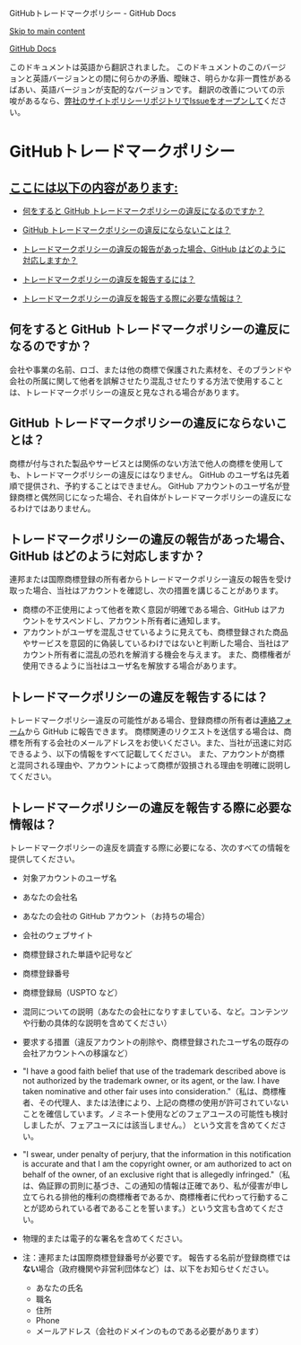 GitHubトレードマークポリシー - GitHub Docs

[Skip to main content](#main-content)

[](/ja)[GitHub Docs](/ja)

このドキュメントは英語から翻訳されました。 このドキュメントのこのバージョンと英語バージョンとの間に何らかの矛盾、曖昧さ、明らかな非一貫性があるばあい、英語バージョンが支配的なバージョンです。 翻訳の改善についての示唆があるなら、[弊社のサイトポリシーリポジトリでIssueをオープンして](https://github.com/github/site-policy/issues)ください。

GitHubトレードマークポリシー
==========

[ここには以下の内容があります:](/github/site-policy/github-trademark-policy#in-this-article)
----------

* [何をすると GitHub トレードマークポリシーの違反になるのですか？](#what-is-a-github-trademark-policy-violation)

* [GitHub トレードマークポリシーの違反にならないことは？](#what-is-not-a-github-trademark-policy-violation)

* [トレードマークポリシーの違反の報告があった場合、GitHub はどのように対応しますか？](#how-does-github-respond-to-reported-trademark-policy-violations)

* [トレードマークポリシーの違反を報告するには？](#how-do-i-report-a-trademark-policy-violation)

* [トレードマークポリシーの違反を報告する際に必要な情報は？](#what-information-is-required-when-reporting-trademark-policy-violations)

[](#what-is-a-github-trademark-policy-violation)何をすると GitHub トレードマークポリシーの違反になるのですか？
----------

会社や事業の名前、ロゴ、または他の商標で保護された素材を、そのブランドや会社の所属に関して他者を誤解させたり混乱させたりする方法で使用することは、トレードマークポリシーの違反と見なされる場合があります。

[](#what-is-not-a-github-trademark-policy-violation)GitHub トレードマークポリシーの違反にならないことは？
----------

商標が付与された製品やサービスとは関係のない方法で他人の商標を使用しても、トレードマークポリシーの違反にはなりません。 GitHub のユーザ名は先着順で提供され、予約することはできません。 GitHub アカウントのユーザ名が登録商標と偶然同じになった場合、それ自体がトレードマークポリシーの違反になるわけではありません。

[](#how-does-github-respond-to-reported-trademark-policy-violations)トレードマークポリシーの違反の報告があった場合、GitHub はどのように対応しますか？
----------

連邦または国際商標登録の所有者からトレードマークポリシー違反の報告を受け取った場合、当社はアカウントを確認し、次の措置を講じることがあります。

* 商標の不正使用によって他者を欺く意図が明確である場合、GitHub はアカウントをサスペンドし、アカウント所有者に通知します。
* アカウントがユーザを混乱させているように見えても、商標登録された商品やサービスを意図的に偽装しているわけではないと判断した場合、当社はアカウント所有者に混乱の恐れを解消する機会を与えます。 また、商標権者が使用できるように当社はユーザ名を解放する場合があります。

[](#how-do-i-report-a-trademark-policy-violation)トレードマークポリシーの違反を報告するには？
----------

トレードマークポリシー違反の可能性がある場合、登録商標の所有者は[連絡フォーム](https://support.github.com/contact?tags=docs-trademark)から GitHub に報告できます。 商標関連のリクエストを送信する場合は、商標を所有する会社のメールアドレスをお使いください。また、当社が迅速に対応できるよう、以下の情報をすべて記載してください。 また、アカウントが商標と混同される理由や、アカウントによって商標が毀損される理由を明確に説明してください。

[](#what-information-is-required-when-reporting-trademark-policy-violations)トレードマークポリシーの違反を報告する際に必要な情報は？
----------

トレードマークポリシーの違反を調査する際に必要になる、次のすべての情報を提供してください。

* 対象アカウントのユーザ名

* あなたの会社名

* あなたの会社の GitHub アカウント（お持ちの場合）

* 会社のウェブサイト

* 商標登録された単語や記号など

* 商標登録番号

* 商標登録局（USPTO など）

* 混同についての説明（あなたの会社になりすましている、など。コンテンツや行動の具体的な説明を含めてください）

* 要求する措置（違反アカウントの削除や、商標登録されたユーザ名の既存の会社アカウントへの移譲など）

* "I have a good faith belief that use of the trademark described above is not authorized by the trademark owner, or its agent, or the law. I have taken nominative and other fair uses into consideration."（私は、商標権者、その代理人、または法律により、上記の商標の使用が許可されていないことを確信しています。ノミネート使用などのフェアユースの可能性も検討しましたが、フェアユースには該当しません。） という文言を含めてください。

* "I swear, under penalty of perjury, that the information in this notification is accurate and that I am the copyright owner, or am authorized to act on behalf of the owner, of an exclusive right that is allegedly infringed."（私は、偽証罪の罰則に基づき、この通知の情報は正確であり、私が侵害が申し立てられる排他的権利の商標権者であるか、商標権者に代わって行動することが認められている者であることを誓います。）という文言も含めてください。

* 物理的または電子的な署名を含めてください。

* 注：連邦または国際商標登録番号が必要です。 報告する名前が登録商標では**ない**場合（政府機関や非営利団体など）は、以下をお知らせください。

  * あなたの氏名
  * 職名
  * 住所
  * Phone
  * メールアドレス（会社のドメインのものである必要があります）
